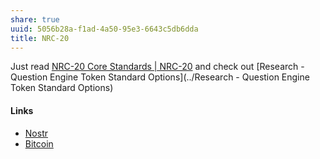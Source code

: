 ```yaml
---
share: true
uuid: 5056b28a-f1ad-4a50-95e3-6643c5db6dda
title: NRC-20
---
```

Just read [NRC-20 Core Standards | NRC-20](https://docs.nrc-20.io/#examples) and check out [Research - Question Engine Token Standard Options](../Research - Question Engine Token Standard Options)


#### Links

* [Nostr](../78abfe73-37cb-4f3b-9e08-faad85669fb7)
* [Bitcoin](../661f0e89-294a-4700-b640-2b11b5ed1f19)